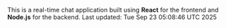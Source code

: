 This is a real-time chat application built using **React** for the frontend and **Node.js** for the backend.
Last updated: Tue Sep 23 05:08:46 UTC 2025
